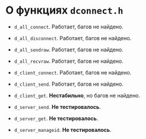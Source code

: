 # О функциях `dconnect.h` #

* `d_all_connect`. Работает, багов не найдено.

* `d_all_disconnect`. Работает, багов не найдено.

* `d_all_sendraw`. Работает, багов не найдено.

* `d_all_recvraw`. Работает, багов не найдено.

* `d_client_connect`. Работает, багов не найдено.

* `d_client_send`. Работает, багов не найдено.

* `d_client_get`. **Нестабильно**, но багов не найдено.

* `d_server_send`. **Не тестировалось**.

* `d_server_get`. **Не тестировалось**.

* `d_server_manageid`. **Не тестировалось**.
